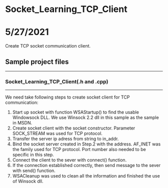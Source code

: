 # Socket_Learning_TCP_Client
# 5/27/2021
Create TCP socket communication client.

## Sample project files
---
### Socket_Learning_TCP_Client(.h and .cpp)
---
We need take following steps to create socket client for TCP communication:
1. Start up socket with function WSAStartup() to find the usable Windowsock DLL. We use Winsock 2.2 dll in this sample as the sample in MSDN.
2. Create socket client with the socket constructor. Parameter SOCK_STREAM was used for TCP protocol.
3. Transfer the server ip adress from string to in_addr.
4. Bind the socket server created in Step.2 with the address. AF_INET was the family used for TCP protocol. Port number also needed to be specific in this step.
5. Connect the client to the sever with connect() function.
6. If the connection established correctly, then send message to the sever with send() function.
7. WSACleanup was used to clean all the information and finished the use of Winsock dll.
 
